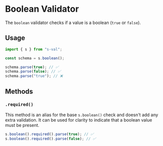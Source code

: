 # Boolean Validator

The `boolean` validator checks if a value is a boolean (`true` or `false`).

## Usage

```typescript
import { s } from "s-val";

const schema = s.boolean();

schema.parse(true); // ✅
schema.parse(false); // ✅
schema.parse("true"); // ❌
```

## Methods

### `.required()`

This method is an alias for the base `s.boolean()` check and doesn't add any extra validation. It can be used for clarity to indicate that a boolean value must be present.

```typescript
s.boolean().required().parse(true); // ✅
s.boolean().required().parse(false); // ✅
```
